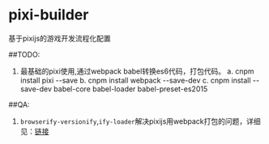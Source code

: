 # pixi-builder
基于pixijs的游戏开发流程化配置


##TODO:
1. 最基础的pixi使用,通过webpack babel转换es6代码，打包代码。
 a. cnpm install pixi --save
 b. cnpm install webpack --save-dev
 c. cnpm install --save-dev babel-core babel-loader babel-preset-es2015




##QA:
1. `browserify-versionify`,`ify-loader`解决pixijs用webpack打包的问题，详细见：[链接](https://gist.github.com/oal/898df82fa64e54dd16d0)